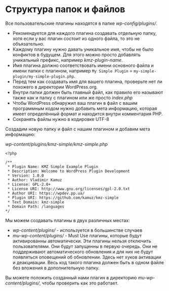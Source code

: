 # Структура папок и файлов

Все пользовательские плагины находятся в папке *wp-config/plugins/*.

* Рекомендуется для каждого плагина создавать отдельную папку, хотя если у вас плагин состоит из одного файла, то это не объязательно.
* Каждому плагину нужно давать уникальное имя, чтобы не было конфиктов в будущем. Для этого можно просто добавлять уникальный префикс, например *kmz-plugin-name*.
* Имя плагина должно соответствовать имени основного файла и имени папки с плагином, например `My Simple Plugin` = `my-simple-plugin/my-simple-plugin.php`.
* Перед тем как создавать имя для вашего плагина, проверьте нет ли похожего в директории WordPress.org.
* Внутри папки должен быть главный файл, как правило его называют также как и папку с плагином или же просто *index.php*
* Чтобы WordPress обнаружил ваш плагин в файл с вашим программным кодом нужно добавить мета информацию, которая имеет определённый формат и находится внутри комментария PHP.
* Сохранять файлы нужно в кодировке UTF-8

Создадим новую папку и файл с нашим плагином и добавим мета информацию:

*wp-content/plugins/kmz-simple/kmz-simple.php*

```
<?php

/**
 * Plugin Name: KMZ Simple Example Plugin
 * Description: Welcome to WordPress Plugin Development
 * Version: 1.0.0
 * Author: Vladimir Kamuz
 * License: GPL-2.0+
 * License URI: http://www.gnu.org/licenses/gpl-2.0.txt
 * Author URI: https://wpdev.pp.ua/
 * Plugin URI: https://github.com/kamuz/kmz-simple
 * Text Domain: kmz-simple
 * Domain Path: /languages
*/
```

Мы можем создавать плагины в двух различных местах:

- *wp-content/plugins/* - используется в большинстве случаев
- *mu-wp-content/plugins/* - Must Use плагины, которые будут активированны автоматически. Эти плагины нельзя отключить пользователями. Они будут запущенны в первую очередь. Они не поддерживают автоматического обновления и для них не будут появляться оповещений об обновлении. Здесь нет хуков активации и деакцивации. Весь код такого плагина должен быть в одном файле без вложения в дополнительную папку.

Вы можете положить созданный нами плагин в директорию *mu-wp-content/plugins/*, чтобы проверить как это работает.